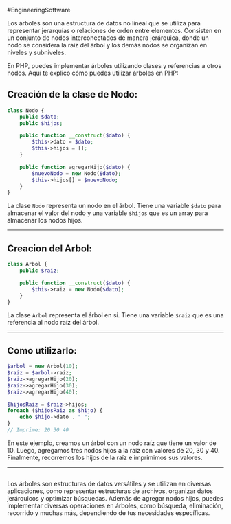 #EngineeringSoftware 

Los árboles son una estructura de datos no lineal que se utiliza para representar jerarquías o relaciones de orden entre elementos. Consisten en un conjunto de nodos interconectados de manera jerárquica, donde un nodo se considera la raíz del árbol y los demás nodos se organizan en niveles y subniveles.

En PHP, puedes implementar árboles utilizando clases y referencias a otros nodos. Aquí te explico cómo puedes utilizar árboles en PHP:

##  Creación de la clase de Nodo:
```php
class Nodo {
    public $dato;
    public $hijos;

    public function __construct($dato) {
        $this->dato = $dato;
        $this->hijos = [];
    }

    public function agregarHijo($dato) {
        $nuevoNodo = new Nodo($dato);
        $this->hijos[] = $nuevoNodo;
    }
}
```

La clase `Nodo` representa un nodo en el árbol. Tiene una variable `$dato` para almacenar el valor del nodo y una variable `$hijos` que es un array para almacenar los nodos hijos.
- - - 
## Creacion del Arbol:
```php
class Arbol {
    public $raiz;

    public function __construct($dato) {
        $this->raiz = new Nodo($dato);
    }
}
```

La clase `Arbol` representa el árbol en sí. Tiene una variable `$raiz` que es una referencia al nodo raíz del árbol.
- - -

## Como utilizarlo:
```php
$arbol = new Arbol(10);
$raiz = $arbol->raiz;
$raiz->agregarHijo(20);
$raiz->agregarHijo(30);
$raiz->agregarHijo(40);

$hijosRaiz = $raiz->hijos;
foreach ($hijosRaiz as $hijo) {
    echo $hijo->dato . " ";
}
// Imprime: 20 30 40
```

En este ejemplo, creamos un árbol con un nodo raíz que tiene un valor de 10. Luego, agregamos tres nodos hijos a la raíz con valores de 20, 30 y 40. Finalmente, recorremos los hijos de la raíz e imprimimos sus valores.
- - -

## 
Los árboles son estructuras de datos versátiles y se utilizan en diversas aplicaciones, como representar estructuras de archivos, organizar datos jerárquicos y optimizar búsquedas. Además de agregar nodos hijos, puedes implementar diversas operaciones en árboles, como búsqueda, eliminación, recorrido y muchas más, dependiendo de tus necesidades específicas.